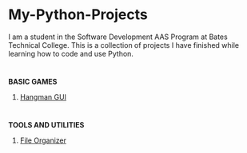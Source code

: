 # My-Python-Projects
I am a student in the Software Development AAS Program at Bates Technical College. 
This is a collection of projects I have finished while learning how to code and use Python.
#

**BASIC GAMES**
1. [Hangman GUI](BASIC%20GAMES/Hangman%20GUI/)

#

**TOOLS AND UTILITIES**
1. [File Organizer](Tools%20and%20Utilities/file_organizer.py)

